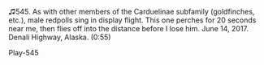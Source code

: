 ♫545. As with other members of the Carduelinae subfamily (goldfinches,
etc.), male redpolls sing in display flight. This one perches for 20
seconds near me, then flies off into the distance before I lose him.
June 14, 2017. Denali Highway, Alaska. (0:55)

Play-545
